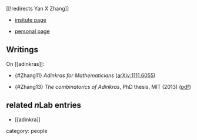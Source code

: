 [[!redirects Yan X Zhang]]

* [insitute page](http://math.mit.edu/~yanzhang/)

* [personal page](http://math.mit.edu/~yanzhang/personal.html)

## Writings

On [[adinkras]]:

* {#Zhang11} _Adinkras for Mathematicians_ ([arXiv:1111.6055](https://arxiv.org/abs/1111.6055))

* {#Zhang13} _The combinatorics of Adinkras_, PhD thesis, MIT (2013) ([pdf](http://math.mit.edu/~yanzhang/math/thesis_adinkras.pdf))


## related $n$Lab entries

* [[adinkra]]

category: people


